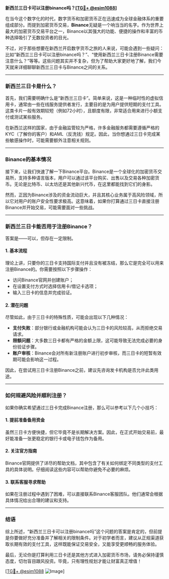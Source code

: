 **新西兰三日卡可以注册binance吗？[[TG💪+ @esim1088](https://t.me/s/esim1088)]**

在当今这个数字化的时代，数字货币和加密货币正在迅速成为全球金融体系的重要组成部分。而提到加密货币交易，**Binance**无疑是一个响当当的名字。作为世界上最大的加密货币交易平台之一，Binance以其强大的功能、便捷的操作和丰富的币种选择吸引了无数投资者的目光。

不过，对于那些想要在新西兰开启数字货币之旅的人来说，可能会遇到一些疑问：比如“新西兰三日卡可以注册binance吗？”、“使用新西兰三日卡注册Binance需要注意什么？”等等。这些问题其实并不复杂，但为了帮助大家更好地了解，我们今天就来详细聊聊新西兰三日卡与Binance之间的关系。

---

### 新西兰三日卡是什么？

首先，我们需要明确什么是“新西兰三日卡”。简单来说，这是一种临时性的虚拟信用卡，通常由一些在线服务提供者发行，主要目的是为用户提供短期的支付工具。这类卡片一般有效期较短（例如72小时），且额度有限，非常适合用来进行小额支付或测试某些服务。

在新西兰这样的国家，由于金融监管较为严格，许多金融服务都需要遵循严格的KYC（了解你的客户）和AML（反洗钱）规定。因此，当你想通过三日卡完成某些敏感操作时，可能需要额外注意相关规则。

---

### Binance的基本情况

接下来，让我们快速了解一下Binance平台。Binance是一个全球化的加密货币交易所，支持多种语言版本，用户可以通过该平台购买、出售以及交易各种加密货币。无论是比特币、以太坊还是其他新兴代币，在这里都能找到它们的身影。

然而，正因为Binance涉及的资金流动巨大，并且其核心业务属于高风险领域，所以它对用户的账户安全性要求极高。这意味着，如果你打算通过三日卡直接注册Binance并开始交易，可能需要面对一些挑战。

---

### 新西兰三日卡能否用于注册Binance？

答案是——可以，但存在一定限制。

#### 1. **基本流程**
理论上讲，只要你的三日卡支持国际支付并且没有被冻结，那么它是完全可以用来注册Binance的。你需要按照以下步骤操作：
   - 访问Binance官网并创建账户；
   - 在设置支付方式时选择信用卡/借记卡选项；
   - 输入三日卡的信息并完成验证。

#### 2. **潜在问题**
尽管如此，由于三日卡的特殊性质，可能会出现以下几种情况：
   - **支付失败**：部分银行或金融机构可能会认为三日卡的风险较高，从而拒绝交易请求。
   - **限额问题**：大多数三日卡都有严格的金额上限，这可能导致无法完成必要的身份验证步骤。
   - **账户审核**：Binance会对所有新注册账户进行初步审核，而三日卡的短暂有效期可能会影响这一过程。

因此，在尝试用三日卡注册Binance之前，建议先咨询发卡机构是否允许此类用途。

---

### 如何规避风险并顺利注册？

如果你确实希望通过三日卡完成Binance注册，那么可以参考以下几个小技巧：

#### 1. **提前准备备用资金**
虽然三日卡方便快捷，但它毕竟不是长期解决方案。因此，在正式开始交易前，最好能准备一张更稳定的银行卡或电子钱包作为备用。

#### 2. **关注官方指南**
Binance官网提供了详尽的帮助文档，其中包含了有关如何绑定不同类型的支付工具的具体说明。仔细阅读这些内容可以帮助你避免不必要的麻烦。

#### 3. **联系客服寻求帮助**
如果在注册过程中遇到了困难，可以直接联系Binance客服团队。他们通常会根据具体情况给出合理的建议和支持。

---

### 结语

综上所述，“新西兰三日卡可以注册binance吗”这个问题的答案是肯定的，但前提是你要做好充分准备并了解相关的限制条件。对于初学者而言，建议从正规渠道获取长期有效的支付工具，这样既能保证交易安全，又能享受更顺畅的服务体验。

最后，无论你是打算利用三日卡还是其他方式进入加密货币市场，请务必保持谨慎态度，切勿盲目跟风投资。毕竟，只有理性规划才能让财富真正增值！

[[TG💪+ @esim1088](https://t.me/s/esim1088) ![Image](https://i.postimg.cc/4NQfJmqS/Snipaste-2025-05-13-00-14-12.png)]